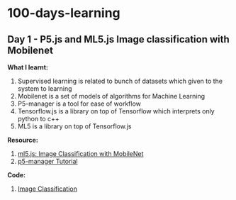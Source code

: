 # 100-days-learning

## Day 1 - P5.js and ML5.js Image classification with Mobilenet
**What I learnt:** 
1. Supervised learning is related to bunch of datasets which given to the system to learning
2. Mobilenet is a set of models of algorithms for Machine Learning
3. P5-manager is a tool for ease of workflow
4. Tensorflow.js is a library on top of Tensorflow which interprets only python to c++
5. ML5 is a library on top of Tensorflow.js

**Resource:**
1. [ml5.js: Image Classification with MobileNet](https://www.youtube.com/watch?v=yNkAuWz5lnY&list=PLRqwX-V7Uu6YPSwT06y_AEYTqIwbeam3y&index=2)
2. [p5-manager Tutorial](https://www.youtube.com/watch?v=LdWleSHQTcw)

**Code:**
1. [Image Classification](https://github.com/gapgag55/100-days-learning/tree/master/image-classification)